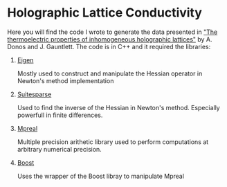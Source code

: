 # Holographic Lattice Conductivity

Here you will find the code I wrote to generate the data presented in ["The thermoelectric properties of inhomogeneous holographic lattices"](https://arxiv.org/abs/1409.6875) by A. Donos and J. Gauntlett. The code is in C++ and it required the libraries:
1) [Eigen](https://eigen.tuxfamily.org/index.php?title%253DMain_Page)

   Mostly used to construct and manipulate the Hessian operator in Newton's method implementation

2) [Suitesparse](https://people.engr.tamu.edu/davis/suitesparse.html)

   Used to find the inverse of the Hessian in Newton's method. Especially powerfull in finite differences. 

4) [Mpreal](https://github.com/advanpix/mpreal)

   Multiple precision arithetic library used to perform computations at arbitrary numerical precision.

3) [Boost](https://www.boost.org/)

   Uses the wrapper of the Boost libray to manipulate Mpreal 